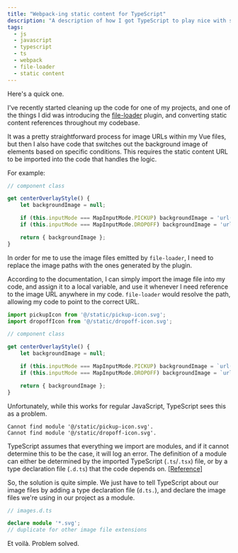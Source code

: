 ```yaml
---
title: "Webpack-ing static content for TypeScript"
description: "A description of how I got TypeScript to play nice with static content references that needed to be assigned to local variables."
tags:
  - js
  - javascript
  - typescript
  - ts
  - webpack
  - file-loader
  - static content
---
```


Here's a quick one.

I've recently started cleaning up the code for one of my projects, and one of the things I did was introducing the [file-loader][0] plugin, and converting static content references throughout my codebase.

It was a pretty straightforward process for image URLs within my Vue files, but then I also have code that switches out the background image of elements based on specific conditions. This requires the static content URL to be imported into the code that handles the logic.

For example:

```typescript
// component class

get centerOverlayStyle() {
    let backgroundImage = null;

    if (this.inputMode === MapInputMode.PICKUP) backgroundImage = 'url(/public/static/pickup-icon.svg)';
    if (this.inputMode === MapInputMode.DROPOFF) backgroundImage = 'url(/public/static/dropoff-icon.svg)';

    return { backgroundImage };
}
```

In order for me to use the image files emitted by `file-loader`, I need to replace the image paths with the ones generated by the plugin.

According to the documentation, I can simply import the image file into my code, and assign it to a local variable, and use it whenever I need reference to the image URL anywhere in my code. `file-loader` would resolve the path, allowing my code to point to the correct URL.

```typescript
import pickupIcon from '@/static/pickup-icon.svg';
import dropoffIcon from '@/static/dropoff-icon.svg';
```

```typescript
// component class

get centerOverlayStyle() {
    let backgroundImage = null;

    if (this.inputMode === MapInputMode.PICKUP) backgroundImage = `url(${pickupIcon})`;
    if (this.inputMode === MapInputMode.DROPOFF) backgroundImage = `url(${dropoffIcon})`;

    return { backgroundImage };
}
```

Unfortunately, while this works for regular JavaScript, TypeScript sees this as a problem.

```console
Cannot find module '@/static/pickup-icon.svg'.
Cannot find module '@/static/dropoff-icon.svg'.
```

TypeScript assumes that everything we import are modules, and if it cannot determine this to be the case, it will log an error. The definition of a module can either be determined by the imported TypeScript (`.ts`/`.tsx`) file, or by a type declaration file (`.d.ts`) that the code depends on. [[Reference]][1]

So, the solution is quite simple. We just have to tell TypeScript about our image files by adding a type declaration file (`d.ts.`), and declare the image files we're using in our project as a module.

```typescript
// images.d.ts

declare module '*.svg';
// duplicate for other image file extensions
```

Et voilà. Problem solved.

[0]: https://github.com/webpack-contrib/file-loader
[1]: https://www.typescriptlang.org/docs/handbook/module-resolution.html
